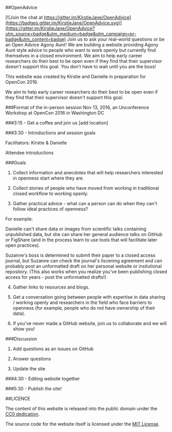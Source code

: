 ##OpenAdvice

[![Join the chat at https://gitter.im/KirstieJane/OpenAdvice](https://badges.gitter.im/KirstieJane/OpenAdvice.svg)](https://gitter.im/KirstieJane/OpenAdvice?utm_source=badge&utm_medium=badge&utm_campaign=pr-badge&utm_content=badge)
Join us to ask your real-world questions or be an Open Advice Agony Aunt! We are building a website providing Agony Aunt style advice to people who want to work openly but currently find themselves in a closed environment.  We aim to help early career researchers do their best to be open even if they find that their supervisor doesn't support this goal. You don't have to wait until you are the boss!

This website was created by Kirstie and Danielle in preparation for OpenCon 2016.

We aim to help early career researchers do their best to be open even if they find that their supervisor doesn't support this goal.


###Format of the in-person session Nov 13, 2016, an Unconference Workshop at OpenCon 2016 in Washington DC

###3:15 - Get a coffee and join us [add location]


###3:30 - Introductions and session goals

   Facilitators: Kirstie & Danielle

   Attendee introductions

###Goals

1. Collect information and anecdotes that will help researchers interested in openness start where they are.

2. Collect stories of people who have moved from working in traditional closed workflow to working openly.

3. Gather practical advice - what can a person can do when they can't follow ideal practices of openness?

  For example:

   Danielle can't share data or images from scientific talks containing unpublished data, but she can share her general audience talks on GitHub or FigShare (and in the process learn to use tools that will facilitate later open practices).

   Suzanne's boss is determined to submit their paper to a closed access journal, but Suzanne can check the journal's liscening agreement and can probably post an unformatted draft on her personal website or insitutional repository. (This also works when you realize you've been publishing closed access for years - post the unformatted drafts!)

4. Gather links to resources and blogs.

5. Get a conversation going between people with expertise in data sharing / working openly and researchers in the field who face barriers to openness (for example, people who do not have ownership of their data).

6. If you've never made a GitHub website, join us to collaborate and we will show you!

###Discussion

1. Add questions as an issues on GitHub

2. Answer questions

3. Update the site


###4:30 - Editing website together


###5:30 - Publish the site!


##LICENCE

The content of this website is released into the public domain under the [CC0 dedication](https://creativecommons.org/publicdomain/zero/1.0/).

The source code for the website itself is licensed under the [MIT License](https://opensource.org/licenses/MIT).

